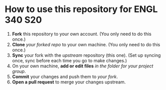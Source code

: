 # How to use this repository for ENGL 340 S20

1. **Fork** this repository to your own account. (You only need to do this once.)
2. **Clone** *your forked repo* to your own machine. (You only need to do this once.)
3. **Sync** your fork with the *upstream* repository (this one). (Set up syncing once, sync before each time you go to make changes.)
3. On your own machine, **add or edit files** *in the folder for your project group*.
4. **Commit** your changes and push them to *your fork*.
5. **Open a pull request** to merge your changes upstream.